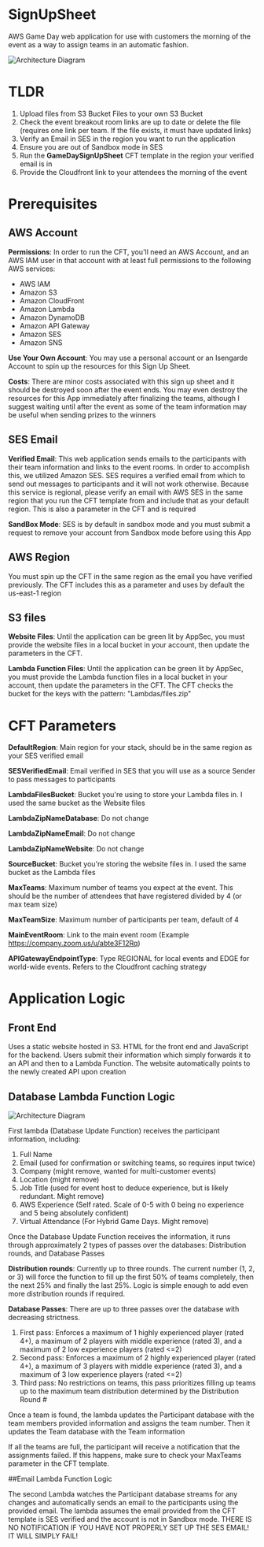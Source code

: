 # SignUpSheet
AWS Game Day web application for use with customers the morning of the event as a way to assign teams in an automatic fashion.

![Architecture Diagram](./images/Sign_Up_Sheet_Diagram.png)


# TLDR

1. Upload files from S3 Bucket Files to your own S3 Bucket
2. Check the event breakout room links are up to date or delete the file (requires one link per team. If the file exists, it must have updated links)
2. Verify an Email in SES in the region you want to run the application
3. Ensure you are out of Sandbox mode in SES
4. Run the **GameDaySignUpSheet** CFT template in the region your verified email is in
5. Provide the Cloudfront link to your attendees the morning of the event


# Prerequisites

## AWS Account

**Permissions**: In order to run the CFT, you'll need an AWS Account, and an AWS IAM user in that account with at least full permissions to the following AWS services:

- AWS IAM
- Amazon S3
- Amazon CloudFront
- Amazon Lambda
- Amazon DynamoDB
- Amazon API Gateway
- Amazon SES
- Amazon SNS

**Use Your Own Account**: You may use a personal account or an Isengarde Account to spin up the resources for this Sign Up Sheet.

**Costs**: There are minor costs associated with this sign up sheet and it should be destroyed soon after the event ends. You may even destroy the resources for this App immediately after finalizing the teams, although I suggest waiting until after the event as some of the team information may be useful when sending prizes to the winners

## SES Email

**Verified Email**: This web application sends emails to the participants with their team information and links to the event rooms. In order to accomplish this, we utilized Amazon SES. SES requires a verified email from which to send out messages to participants and it will not work otherwise. Because this service is regional, please verify an email with AWS SES in the same region that you run the CFT template from and include that as your default region. This is also a parameter in the CFT and is required

**SandBox Mode**: SES is by default in sandbox mode and you must submit a request to remove your account from Sandbox mode before using this App


## AWS Region

You must spin up the CFT in the same region as the email you have verified previously. The CFT includes this as a parameter and uses by default the us-east-1 region


## S3 files

**Website Files**: Until the application can be green lit by AppSec, you must provide the website files in a local bucket in your account, then update the parameters in the CFT.

**Lambda Function Files**: Until the application can be green lit by AppSec, you must provide the Lambda function files in a local bucket in your account, then update the parameters in the CFT. The CFT checks the bucket for the keys with the pattern: "Lambdas/files.zip"




# CFT Parameters

**DefaultRegion**: Main region for your stack, should be in the same region as your SES verified email

**SESVerifiedEmail**: Email verified in SES that you will use as a source Sender to pass messages to participants

**LambdaFilesBucket**: Bucket you're using to store your Lambda files in. I used the same bucket as the Website files

**LambdaZipNameDatabase**: Do not change

**LambdaZipNameEmail**: Do not change

**LambdaZipNameWebsite**: Do not change

**SourceBucket**: Bucket you're storing the website files in. I used the same bucket as the Lambda files

**MaxTeams**: Maximum number of teams you expect at the event. This should be the number of attendees that have registered divided by 4 (or max team size)

**MaxTeamSize**: Maximum number of participants per team, default of 4

**MainEventRoom**: Link to the main event room (Example https://company.zoom.us/u/abte3F12Rq)

**APIGatewayEndpointType**: Type REGIONAL for local events and EDGE for world-wide events. Refers to the Cloudfront caching strategy




# Application Logic

## Front End

Uses a static website hosted in S3. HTML for the front end and JavaScript for the backend. Users submit their information which simply forwards it to an API and then to a Lambda Function. The website automatically points to the newly created API upon creation

## Database Lambda Function Logic

![Architecture Diagram](./images/Team_Distribution_Logic_Diagram.png)

First lambda (Database Update Function) receives the participant information, including:
1. Full Name
2. Email (used for confirmation or switching teams, so requires input twice)
3. Company (might remove, wanted for multi-customer events)
4. Location (might remove)
5. Job Title (used for event host to deduce experience, but is likely redundant. Might remove)
6. AWS Experience (Self rated. Scale of 0-5 with 0 being no experience and 5 being absolutely confident)
7. Virtual Attendance (For Hybrid Game Days. Might remove)

Once the Database Update Function receives the information, it runs through approximately 2 types of passes over the databases: Distribution rounds, and Database Passes

**Distribution rounds**: Currently up to three rounds. The current number (1, 2, or 3) will force the function to fill up the first 50% of teams completely, then the next 25% and finally the last 25%. Logic is simple enough to add even more distribution rounds if required.

**Database Passes**: There are up to three passes over the database with decreasing strictness.

1. First pass: Enforces a maximum of 1 highly experienced player (rated 4+), a maximum of 2 players with middle experience (rated 3), and a maximum of 2 low experience players (rated <=2)
2. Second pass: Enforces a maximum of 2 highly experienced player (rated 4+), a maximum of 3 players with middle experience (rated 3), and a maximum of 3 low experience players (rated <=2)
3. Third pass: No restrictions on teams, this pass prioritizes filling up teams up to the maximum team distribution determined by the Distribution Round #

Once a team is found, the lambda updates the Participant database with the team members provided information and assigns the team number. Then it updates the Team database with the Team information

If all the teams are full, the participant will receive a notification that the assignments failed. If this happens, make sure to check your MaxTeams parameter in the CFT template.

##Email Lambda Function Logic

The second Lambda watches the Participant database streams for any changes and automatically sends an email to the participants using the provided email. The lambda assumes the email provided from the CFT template is SES verified and the account is not in Sandbox mode. THERE IS NO NOTIFICATION IF YOU HAVE NOT PROPERLY SET UP THE SES EMAIL! IT WILL SIMPLY FAIL!
